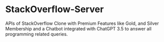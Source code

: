 # StackOverflow-Server
APIs of StackOverflow Clone with Premium Features like Gold, and Silver Membership and a Chatbot integrated with ChatGPT 3.5 to answer all programming related queries.
